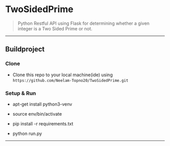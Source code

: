 # TwoSidedPrime

> Python Restful API using Flask for determining whether a given integer is a Two Sided Prime or not.

---

## Buildproject

### Clone

- Clone this repo to your local machine(ide) using `https://github.com/Neelam-Topno20/TwoSidedPrime.git`

### Setup & Run

- apt-get install python3-venv

- source env/bin/activate

- pip install -r requirements.txt

- python run.py

---




